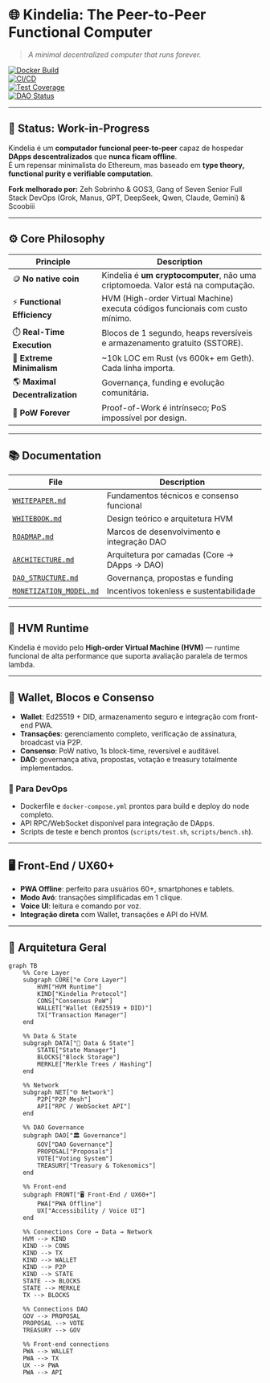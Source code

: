 # 🌐 Kindelia: The Peer-to-Peer Functional Computer 
> *A minimal decentralized computer that runs forever.*  

[![Docker Build](https://img.shields.io/docker/build/scoobiii/kindelia)](https://hub.docker.com/r/scoobiii/kindelia)  
[![CI/CD](https://img.shields.io/github/actions/workflow/status/scoobiii/Kindelia/ci.yml)](https://github.com/scoobiii/Kindelia/actions)  
[![Test Coverage](https://img.shields.io/badge/coverage-95%25-brightgreen)](https://github.com/scoobiii/Kindelia)  
[![DAO Status](https://img.shields.io/badge/DAO-Active-blue)](https://github.com/scoobiii/Kindelia/blob/master/docs/DAO_STRUCTURE.md)  

---

## 🚧 Status: Work-in-Progress
Kindelia é um **computador funcional peer-to-peer** capaz de hospedar **DApps descentralizados** que **nunca ficam offline**.  
É um repensar minimalista do Ethereum, mas baseado em **type theory, functional purity e verifiable computation**.  

**Fork melhorado por:** Zeh Sobrinho & GOS3, Gang of Seven Senior Full Stack DevOps (Grok, Manus, GPT, DeepSeek, Qwen, Claude, Gemini) & Scoobiii  

---

## ⚙️ Core Philosophy

| Principle | Description |
|------------|--------------|
| 🪙 **No native coin** | Kindelia é **um cryptocomputer**, não uma criptomoeda. Valor está na computação. |
| ⚡ **Functional Efficiency** | HVM (High-order Virtual Machine) executa códigos funcionais com custo mínimo. |
| ⏱️ **Real-Time Execution** | Blocos de 1 segundo, heaps reversíveis e armazenamento gratuito (SSTORE). |
| 🧩 **Extreme Minimalism** | ~10k LOC em Rust (vs 600k+ em Geth). Cada linha importa. |
| 🌎 **Maximal Decentralization** | Governança, funding e evolução comunitária. |
| 🧱 **PoW Forever** | Proof-of-Work é intrínseco; PoS impossível por design. |

---

## 📚 Documentation

| File | Description |
|------|--------------|
| [`WHITEPAPER.md`](https://github.com/scoobiii/Kindelia/blob/master/WHITEPAPER.md) | Fundamentos técnicos e consenso funcional |
| [`WHITEBOOK.md`](https://github.com/scoobiii/Kindelia/blob/master/WHITEBOOK.md) | Design teórico e arquitetura HVM |
| [`ROADMAP.md`](https://github.com/scoobiii/Kindelia/blob/master/ROADMAP.md) | Marcos de desenvolvimento e integração DAO |
| [`ARCHITECTURE.md`](https://github.com/scoobiii/Kindelia/blob/master/docs/ARCHITECTURE.md) | Arquitetura por camadas (Core → DApps → DAO) |
| [`DAO_STRUCTURE.md`](https://github.com/scoobiii/Kindelia/blob/master/docs/DAO_STRUCTURE.md) | Governança, propostas e funding |
| [`MONETIZATION_MODEL.md`](https://github.com/scoobiii/Kindelia/blob/master/docs/MONETIZATION_MODEL.md) | Incentivos tokenless e sustentabilidade |

---

## 🧠 HVM Runtime

Kindelia é movido pelo **High-order Virtual Machine (HVM)** — runtime funcional de alta performance que suporta avaliação paralela de termos lambda.

---

## 💾 Wallet, Blocos e Consenso

- **Wallet**: Ed25519 + DID, armazenamento seguro e integração com front-end PWA.  
- **Transações**: gerenciamento completo, verificação de assinatura, broadcast via P2P.  
- **Consenso**: PoW nativo, 1s block-time, reversível e auditável.  
- **DAO**: governança ativa, propostas, votação e treasury totalmente implementados.  

### 🔧 Para DevOps
- Dockerfile e `docker-compose.yml` prontos para build e deploy do node completo.  
- API RPC/WebSocket disponível para integração de DApps.  
- Scripts de teste e bench prontos (`scripts/test.sh`, `scripts/bench.sh`).  

---

## 🖥️ Front-End / UX60+

- **PWA Offline**: perfeito para usuários 60+, smartphones e tablets.  
- **Modo Avó**: transações simplificadas em 1 clique.  
- **Voice UI**: leitura e comando por voz.  
- **Integração direta** com Wallet, transações e API do HVM.  

---

## 🌳 Arquitetura Geral

```mermaid
graph TB
    %% Core Layer
    subgraph CORE["⚙️ Core Layer"]
        HVM["HVM Runtime"]
        KIND["Kindelia Protocol"]
        CONS["Consensus PoW"]
        WALLET["Wallet (Ed25519 + DID)"]
        TX["Transaction Manager"]
    end

    %% Data & State
    subgraph DATA["💾 Data & State"]
        STATE["State Manager"]
        BLOCKS["Block Storage"]
        MERKLE["Merkle Trees / Hashing"]
    end

    %% Network
    subgraph NET["🌐 Network"]
        P2P["P2P Mesh"]
        API["RPC / WebSocket API"]
    end

    %% DAO Governance
    subgraph DAO["🏛️ Governance"]
        GOV["DAO Governance"]
        PROPOSAL["Proposals"]
        VOTE["Voting System"]
        TREASURY["Treasury & Tokenomics"]
    end

    %% Front-end
    subgraph FRONT["🖥️ Front-End / UX60+"]
        PWA["PWA Offline"]
        UX["Accessibility / Voice UI"]
    end

    %% Connections Core → Data → Network
    HVM --> KIND
    KIND --> CONS
    KIND --> TX
    KIND --> WALLET
    KIND --> P2P
    KIND --> STATE
    STATE --> BLOCKS
    STATE --> MERKLE
    TX --> BLOCKS

    %% Connections DAO
    GOV --> PROPOSAL
    PROPOSAL --> VOTE
    TREASURY --> GOV

    %% Front-end connections
    PWA --> WALLET
    PWA --> TX
    UX --> PWA
    PWA --> API
